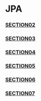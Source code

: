 # JPA
### [SECTION02](./basic/section02/README.md)
### [SECTION03](./basic/section03/README.md)
### [SECTION04](./basic/section04/README.md)
### [SECTION05](./basic/section05/README.md)
### [SECTION06](./basic/section06/README.md)
### [SECTION07](./basic/section07/README.md)
